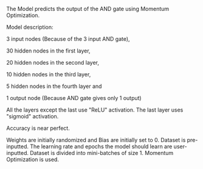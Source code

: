 The Model predicts the output of the AND gate using Momentum Optimization.

Model description:

3 input nodes (Because of the 3 input AND gate),

30 hidden nodes in the first layer,

20 hidden nodes in the second layer,

10 hidden nodes in the third layer,

5 hidden nodes in the fourth layer and

1 output node (Because AND gate gives only 1 output)

All the layers except the last use "ReLU" activation. The last layer uses "sigmoid" activation.

Accuracy is near perfect.

Weights are initially randomized and Bias are initially set to 0. Dataset is pre-inputted. The learning rate and epochs the model should learn are user-inputted. Dataset is divided into mini-batches of size 1. Momentum Optimization is used.
